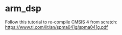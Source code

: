 # arm_dsp

Follow this tutorial to re-compile CMSIS 4 from scratch: https://www.ti.com/lit/an/spma041g/spma041g.pdf
